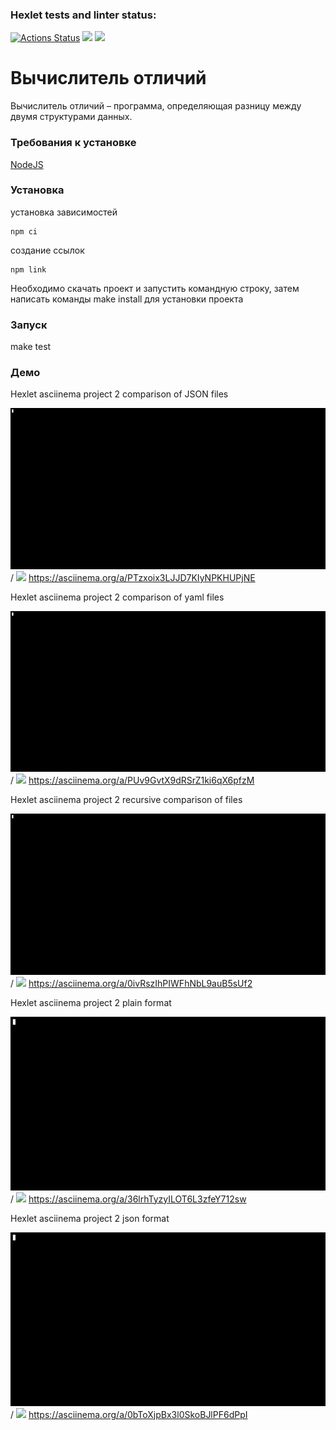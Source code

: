 ### Hexlet tests and linter status:

[![Actions Status](https://github.com/dommastrino/frontend-project-46/workflows/hexlet-check/badge.svg)](https://github.com/dommastrino/frontend-project-46/actions) <a href="https://codeclimate.com/github/dommastrino/frontend-project-46/maintainability"><img src="https://api.codeclimate.com/v1/badges/bc058fcea75980819428/maintainability" /></a> <a href="https://codeclimate.com/github/dommastrino/frontend-project-46/test_coverage"><img src="https://api.codeclimate.com/v1/badges/bc058fcea75980819428/test_coverage" /></a>

# Вычислитель отличий

Вычислитель отличий – программа, определяющая разницу между двумя структурами данных.

### Требования к установке

[NodeJS](https://nodejs.org/en/)

### Установка

установка зависимостей

```
npm ci
```

создание ссылок

```
npm link
```

Необходимо скачать проект и запустить командную строку, затем написать команды make install для установки проекта

### Запуск

make test

### Демо

Hexlet asciinema project 2 comparison of JSON files

![Alt text](asciinemas/gif1.gif) / ![](gif1.gif) https://asciinema.org/a/PTzxoix3LJJD7KIyNPKHUPjNE

Hexlet asciinema project 2 comparison of yaml files

![Alt text](asciinemas/gif2.gif) / ![](gif2.gif) https://asciinema.org/a/PUv9GvtX9dRSrZ1ki6qX6pfzM

Hexlet asciinema project 2 recursive comparison of files

![Alt text](asciinemas/gif3.gif) / ![](gif3.gif) https://asciinema.org/a/0ivRszIhPIWFhNbL9auB5sUf2

Hexlet asciinema project 2 plain format

![Alt text](asciinemas/gif5.gif) / ![](gif5.gif) https://asciinema.org/a/36lrhTyzyILOT6L3zfeY712sw

Hexlet asciinema project 2 json format

![Alt text](asciinemas/gif6.gif) / ![](gif6.gif) https://asciinema.org/a/0bToXjpBx3l0SkoBJlPF6dPpI
